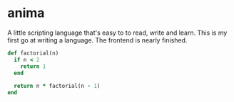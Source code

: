 # anima

A little scripting language that's easy to to read, write and learn. This is my first go at writing a language. The frontend is nearly finished.

```ruby
def factorial(n)
  if n < 2
    return 1
  end
  
  return n * factorial(n - 1) 
end
```
